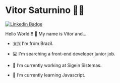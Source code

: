 # Vitor Saturnino :man_technologist:

[![Linkedin Badge](https://img.shields.io/badge/-LinkedIn-blue?style=flat-square&logo=Linkedin&logoColor=write&link=https://www.linkedin.com/in/mateus-pereira-00b705133)](https://www.linkedin.com/in/vitor-saturnino-394319182/)

Hello World!!! 👋 My name is Vitor and...

- 🇧🇷 I'm from Brazil.

- 💻 I'm searching a front-end developer junior job.

- 🔭 I’m currently working at Sigein Sistemas.

- 🌱 I’m currently learning Javascript.


